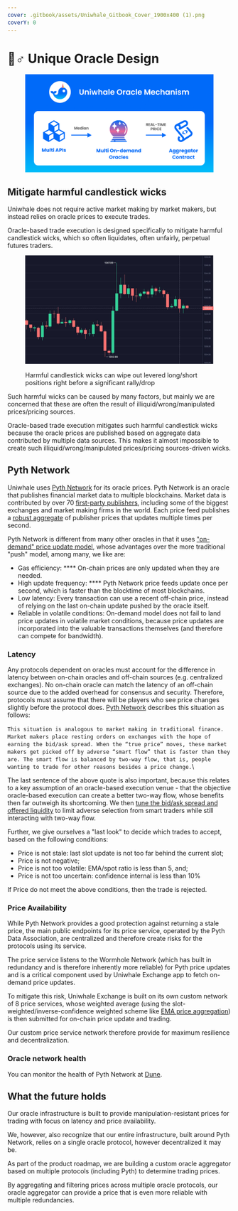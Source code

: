 ```yaml
---
cover: .gitbook/assets/Uniwhale_Gitbook_Cover_1900x400 (1).png
coverY: 0
---
```


# 🧙♂ Unique Oracle Design

<figure><img src=".gitbook/assets/image.png" alt=""><figcaption></figcaption></figure>

## Mitigate harmful candlestick wicks&#x20;

Uniwhale does not require active market making by market makers, but instead relies on oracle prices to execute trades.

Oracle-based trade execution is designed specifically to mitigate harmful candlestick wicks, which so often liquidates, often unfairly, perpetual futures traders.

<figure><img src=".gitbook/assets/2022-11-22 08.32.31.jpg" alt=""><figcaption><p>Harmful candlestick wicks can wipe out levered long/short positions right before a significant rally/drop</p></figcaption></figure>

Such harmful wicks can be caused by many factors, but mainly we are concerned that these are often the result of illiquid/wrong/manipulated prices/pricing sources.

Oracle-based trade execution mitigates such harmful candlestick wicks because the oracle prices are published based on aggregate data contributed by multiple data sources. This makes it almost impossible to create such illiquid/wrong/manipulated prices/pricing sources-driven wicks.

## Pyth Network

Uniwhale uses [Pyth Network](https://pyth.network) for its oracle prices. Pyth Network is an oracle that publishes financial market data to multiple blockchains. Market data is contributed by over 70 [first-party publishers](https://pyth.network/publishers/), including some of the biggest exchanges and market making firms in the world. Each price feed publishes a [robust aggregate](https://docs.pyth.network/how-pyth-works/price-aggregation) of publisher prices that updates multiple times per second.

Pyth Network is different from many other oracles in that it uses ["on-demand" price update model](https://docs.pyth.network/consume-data/on-demand), whose advantages over the more traditional "push" model, among many, we like are:&#x20;

* Gas efficiency: **** On-chain prices are only updated when they are needed.
* High update frequency: **** Pyth Network price feeds update once per second, which is faster than the blocktime of most blockchains.
* Low latency: Every transaction can use a recent off-chain price, instead of relying on the last on-chain update pushed by the oracle itself.
* Reliable in volatile conditions: On-demand model does not fail to land price updates in volatile market conditions, because price updates are incorporated into the valuable transactions themselves (and therefore can compete for bandwidth).

### Latency

Any protocols dependent on oracles must account for the difference in latency between on-chain oracles and off-chain sources (e.g. centralized exchanges). No on-chain oracle can match the latency of an off-chain source due to the added overhead for consensus and security. Therefore, protocols must assume that there will be players who see price changes slightly before the protocol does. [Pyth Network](https://docs.pyth.network/consume-data/best-practices#latency) describes this situation as follows:

`This situation is analogous to market making in traditional finance. Market makers place resting orders on exchanges with the hope of earning the bid/ask spread. When the “true price” moves, these market makers get picked off by adverse “smart flow” that is faster than they are. The smart flow is balanced by two-way flow, that is, people wanting to trade for other reasons besides a price change.`\


The last sentence of the above quote is also important, because this relates to a key assumption of an oracle-based execution venue - that the objective oracle-based execution can create a better two-way flow, whose benefits then far outweigh its shortcoming. We then [tune the bid/ask spread and offered liquidity](execution.md#risk-management) to limit adverse selection from smart traders while still interacting with two-way flow.

Further, we give ourselves a "last look" to decide which trades to accept, based on the following conditions:

* Price is not stale: last slot update is not too far behind the current slot;
* Price is not negative;
* Price is not too volatile: EMA/spot ratio is less than 5, and;
* Price is not too uncertain: confidence internal is less than 10%

If Price do not meet the above conditions, then the trade is rejected.

### Price Availability

While Pyth Network provides a good protection against returning a stale price, the main public endpoints for its price service, operated by the Pyth Data Association, are centralized and therefore create risks for the protocols using its service.

The price service listens to the Wormhole Network (which has built in redundancy and is therefore inherently more reliable) for Pyth price updates and is a critical component used by Uniwhale Exchange app to fetch on-demand price updates.

To mitigate this risk, Uniwhale Exchange is built on its own custom network of 8 price services, whose weighted average (using the slot-weighted/inverse-confidence weighted scheme like [EMA price aggregation](https://docs.pyth.network/how-pyth-works/ema-price-aggregation)) is then submitted for on-chain price update and trading.&#x20;

Our custom price service network therefore provide for maximum resilience and decentralization.

### Oracle network health

You can monitor the health of Pyth Network at [Dune](https://dune.com/cctdaniel/pyth-oracle).

## What the future holds

Our oracle infrastructure is built to provide manipulation-resistant prices for trading with focus on latency and price availability.

We, however, also recognize that our entire infrastructure, built around Pyth Network, relies on a single oracle protocol, however decentralized it may be.

As part of the product roadmap, we are building a custom oracle aggregator based on multiple protocols (including Pyth) to determine trading prices.

By aggregating and filtering prices across multiple oracle protocols, our oracle aggregator can provide a price that is even more reliable with multiple redundancies.

###



